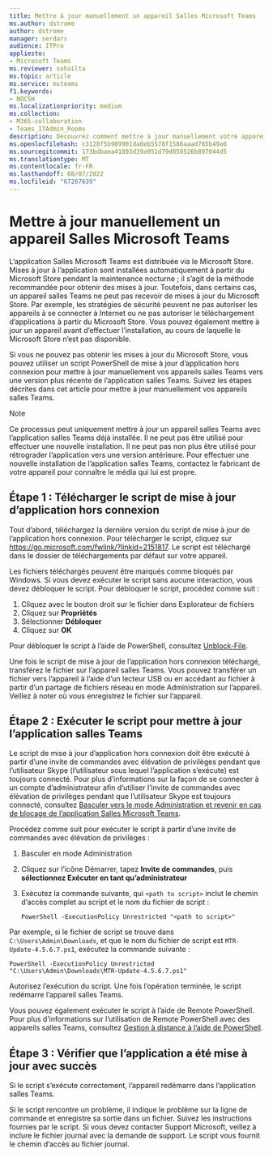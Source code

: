 ```yaml
---
title: Mettre à jour manuellement un appareil Salles Microsoft Teams
ms.author: dstrome
author: dstrome
manager: serdars
audience: ITPro
appliesto:
- Microsoft Teams
ms.reviewer: sohailta
ms.topic: article
ms.service: msteams
f1.keywords:
- NOCSH
ms.localizationpriority: medium
ms.collection:
- M365-collaboration
- Teams_ITAdmin_Rooms
description: Découvrez comment mettre à jour manuellement votre appareil Salles Microsoft Teams vers une version spécifique.
ms.openlocfilehash: c3128f5b909901da0eb5578f1586aaad785b49a6
ms.sourcegitcommit: 173bdbaea41893d39a951d79d050526b897044d5
ms.translationtype: MT
ms.contentlocale: fr-FR
ms.lasthandoff: 08/07/2022
ms.locfileid: "67267639"
---
```

# <a name="manually-update-a-microsoft-teams-rooms-device"></a>Mettre à jour manuellement un appareil Salles Microsoft Teams

L’application Salles Microsoft Teams est distribuée via le Microsoft Store. Mises à jour à l’application sont installées automatiquement à partir du Microsoft Store pendant la maintenance nocturne ; il s’agit de la méthode recommandée pour obtenir des mises à jour. Toutefois, dans certains cas, un appareil salles Teams ne peut pas recevoir de mises à jour du Microsoft Store. Par exemple, les stratégies de sécurité peuvent ne pas autoriser les appareils à se connecter à Internet ou ne pas autoriser le téléchargement d’applications à partir du Microsoft Store. Vous pouvez également mettre à jour un appareil avant d’effectuer l’installation, au cours de laquelle le Microsoft Store n’est pas disponible.

Si vous ne pouvez pas obtenir les mises à jour du Microsoft Store, vous pouvez utiliser un script PowerShell de mise à jour d’application hors connexion pour mettre à jour manuellement vos appareils salles Teams vers une version plus récente de l’application salles Teams. Suivez les étapes décrites dans cet article pour mettre à jour manuellement vos appareils salles Teams.

> [!NOTE]
> Ce processus peut uniquement mettre à jour un appareil salles Teams avec l’application salles Teams déjà installée. Il ne peut pas être utilisé pour effectuer une nouvelle installation. Il ne peut pas non plus être utilisé pour rétrograder l’application vers une version antérieure. Pour effectuer une nouvelle installation de l’application salles Teams, contactez le fabricant de votre appareil pour connaître le média qui lui est propre.

## <a name="step-1-download-the-offline-app-update-script"></a>Étape 1 : Télécharger le script de mise à jour d’application hors connexion

Tout d’abord, téléchargez la dernière version du script de mise à jour de l’application hors connexion. Pour télécharger le script, cliquez sur <https://go.microsoft.com/fwlink/?linkid=2151817>. Le script est téléchargé dans le dossier de téléchargements par défaut sur votre appareil.

Les fichiers téléchargés peuvent être marqués comme bloqués par Windows. Si vous devez exécuter le script sans aucune interaction, vous devez débloquer le script. Pour débloquer le script, procédez comme suit :

1. Cliquez avec le bouton droit sur le fichier dans Explorateur de fichiers
2. Cliquez sur **Propriétés**
3. Sélectionner **Débloquer**
4. Cliquez sur **OK**

Pour débloquer le script à l’aide de PowerShell, consultez [Unblock-File](/powershell/module/microsoft.powershell.utility/unblock-file?view=powershell-7.1).

Une fois le script de mise à jour de l’application hors connexion téléchargé, transférez le fichier sur l’appareil salles Teams. Vous pouvez transférer un fichier vers l’appareil à l’aide d’un lecteur USB ou en accédant au fichier à partir d’un partage de fichiers réseau en mode Administration sur l’appareil. Veillez à noter où vous enregistrez le fichier sur l’appareil.

## <a name="step-2-run-the-script-to-update-the-teams-rooms-app"></a>Étape 2 : Exécuter le script pour mettre à jour l’application salles Teams

Le script de mise à jour d’application hors connexion doit être exécuté à partir d’une invite de commandes avec élévation de privilèges pendant que l’utilisateur Skype (l’utilisateur sous lequel l’application s’exécute) est toujours connecté. Pour plus d’informations sur la façon de se connecter à un compte d’administrateur afin d’utiliser l’invite de commandes avec élévation de privilèges pendant que l’utilisateur Skype est toujours connecté, consultez [Basculer vers le mode Administration et revenir en cas de blocage de l’application Salles Microsoft Teams](rooms-operations.md#switching-to-admin-mode-and-back-when-the-microsoft-teams-rooms-app-crashes).

Procédez comme suit pour exécuter le script à partir d’une invite de commandes avec élévation de privilèges :

1. Basculer en mode Administration
2. Cliquez sur l’icône Démarrer, tapez **Invite de commandes**, puis **sélectionnez Exécuter en tant qu’administrateur**
3. Exécutez la commande suivante, qui `<path to script>` inclut le chemin d’accès complet au script et le nom du fichier de script :

    ```console
    PowerShell -ExecutionPolicy Unrestricted "<path to script>"
    ```

Par exemple, si le fichier de script se trouve dans `C:\Users\Admin\Downloads`, et que le nom du fichier de script est `MTR-Update-4.5.6.7.ps1`, exécutez la commande suivante :

```console
PowerShell -ExecutionPolicy Unrestricted "C:\Users\Admin\Downloads\MTR-Update-4.5.6.7.ps1"
```

Autorisez l’exécution du script. Une fois l’opération terminée, le script redémarre l’appareil salles Teams.

Vous pouvez également exécuter le script à l’aide de Remote PowerShell. Pour plus d’informations sur l’utilisation de Remote PowerShell avec des appareils salles Teams, consultez [Gestion à distance à l’aide de PowerShell](rooms-operations.md#remote-management-using-powershell).

## <a name="step-3-verify-the-app-has-been-updated-successfully"></a>Étape 3 : Vérifier que l’application a été mise à jour avec succès

Si le script s’exécute correctement, l’appareil redémarre dans l’application salles Teams.

Si le script rencontre un problème, il indique le problème sur la ligne de commande et enregistre sa sortie dans un fichier. Suivez les instructions fournies par le script. Si vous devez contacter Support Microsoft, veillez à inclure le fichier journal avec la demande de support. Le script vous fournit le chemin d’accès au fichier journal.
